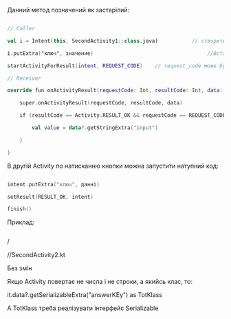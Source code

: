 Данний метод позначений як застарілий:
```kotlin

// Caller  

val i = Intent(this, SecondActivity1::class.java)           // створити посилання Інт 

i.putExtra("ключ", значение)                                     //Вставити в інтент данні які необхідно передати в наступне Activity 

startActivityForResult(intent, REQUEST_CODE)    // request_code може бути будь яким числом, це ІD  

// Receiver  

override fun onActivityResult(requestCode: Int, resultCode: Int, data: Intent?) { 

    super.onActivityResult(requestCode, resultCode, data) 

    if (resultCode == Activity.RESULT_OK && requestCode == REQUEST_CODE) { 

        val value = data?.getStringExtra("input") 

    } 

} 

```



В другій Activity по натисканню кнопки можна запустити натупний код: 

```kotlin

intent.putExtra("ключ", данні) 

setResult(RESULT_OK, intent) 

finish() 
```

Приклад: 

```kotlin


```

/

//SecondActivity2.kt 

Без змін 

Якщо Activity повертає не числа і не строки, а якийсь клас, то: 

it.data?.getSerializableExtra("answerKEy") as TotKlass 

А TotKlass треба реалізувати інтерфейс Serializable